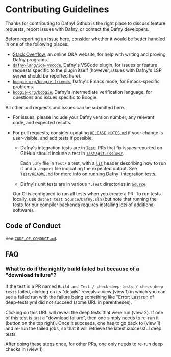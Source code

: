 # Contributing Guidelines

Thanks for contributing to Dafny!  Github is the right place to discuss feature requests, report issues with Dafny, or contact the Dafny developers.

Before reporting an issue here, consider whether it would be better handled in one of the following places:

- [Stack Overflow](https://stackoverflow.com/questions/tagged/dafny), an online Q&A website, for help with writing and proving Dafny programs.
- [`dafny-lang/ide-vscode`](https://github.com/dafny-lang/ide-vscode), Dafny's VSCode plugin, for issues or feature requests specific to the plugin itself (however, issues with Dafny's LSP server should be reported here).
- [`boogie-org/boogie-friends`](https://github.com/boogie-org/boogie-friends/), Dafny's Emacs mode, for Emacs-specific problems.
- [`boogie-org/boogie`](https://github.com/boogie-org/boogie), Dafny's intermediate verification language, for questions and issues specific to Boogie.

All other pull requests and issues can be submitted here.

- For issues, please include your Dafny version number, any relevant code, and expected results.

- For pull requests, consider updating [`RELEASE_NOTES.md`](../RELEASE_NOTES.md) if your change is user-visible, and add tests if possible.

  - Dafny's integration tests are in [`Test`](../Test).  PRs that fix issues reported on GitHub should include a test in [`Test/git-issues/`](../Test/git-issues/).

    Each `.dfy` file in `Test/` a test, with a  [`lit`](https://llvm.org/docs/CommandGuide/lit.html) header describing how to run it and a `.expect` file indicating the expected output.  See [`Test/README.md`](../Test/README.md) for more info on running Dafny' integration tests.

  - Dafny's unit tests are in various `*.Test` directories in [`Source`](../Source).

  Our CI is configured to run all tests when you create a PR.  To run tests locally, use `dotnet test Source/Dafny.sln` (but note that running the tests for our compiler backends requires installing lots of additional software).

## Code of Conduct

See [`CODE_OF_CONDUCT.md`](./CODE_OF_CONDUCT.md).

## FAQ

### What to do if the nightly build failed but because of a "download failure"?

If the test in a PR named `Build and Test / check-deep-tests / check-deep-tests` failed, clicking on its "details" reveals a view (view 1) in which you can see a failed run with the failure being something like "Error: Last run of deep-tests.yml did not succeed (some URL in parentheses).

Clicking on this URL will reveal the deep tests that were run (view 2). If one of this test is just a "download failure", then one simply needs to re-run it (button on the top right).
Once it succeeds, one has to go back to (view 1) and re-run the failed jobs, so that it will retrieve the latest successful deep tests.

After doing these steps once, for other PRs, one only needs to re-run deep checks in (view 1)
